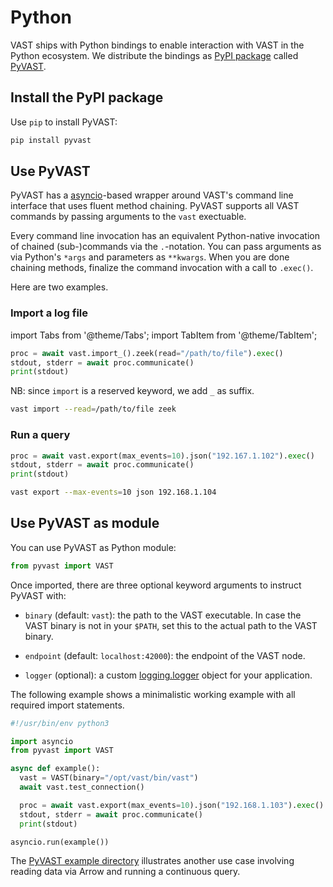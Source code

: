 # Python

VAST ships with Python bindings to enable interaction with VAST in the Python
ecosystem. We distribute the bindings as [PyPI
package](https://pypi.org/project/pyvast/) called
[PyVAST](https://github.com/tenzir/vast/tree/master/pyvast).

## Install the PyPI package

Use `pip` to install PyVAST:

```bash
pip install pyvast
```

## Use PyVAST

PyVAST has a [asyncio](https://docs.python.org/3/library/asyncio.html)-based
wrapper around VAST's command line interface that uses fluent method chaining.
PyVAST supports all VAST commands by passing arguments to the `vast` exectuable.

Every command line invocation has an equivalent Python-native
invocation of chained (sub-)commands via the `.`-notation. You can pass
arguments as via Python's `*args` and parameters as `**kwargs`. When you are
done chaining methods, finalize the command invocation with a call to `.exec()`.

Here are two examples.

### Import a log file
  
import Tabs from '@theme/Tabs';
import TabItem from '@theme/TabItem';

<Tabs>
<TabItem value="Python" label="Python" default>

```py
proc = await vast.import_().zeek(read="/path/to/file").exec()
stdout, stderr = await proc.communicate()
print(stdout)
```

NB: since `import` is a reserved keyword, we add `_` as suffix.

</TabItem>
<TabItem value="CLI" label="CLI">

```bash
vast import --read=/path/to/file zeek
```

</TabItem>
</Tabs>

### Run a query

<Tabs>
<TabItem value="Python" label="Python" default>

```py
proc = await vast.export(max_events=10).json("192.167.1.102").exec()
stdout, stderr = await proc.communicate()
print(stdout)
```

</TabItem>
<TabItem value="CLI" label="CLI">

```bash
vast export --max-events=10 json 192.168.1.104
```

</TabItem>
</Tabs>

## Use PyVAST as module

You can use PyVAST as Python module:

```py
from pyvast import VAST
```

Once imported, there are three optional keyword arguments to instruct PyVAST
with:

- `binary` (default: `vast`): the path to the VAST executable. In case the
  VAST binary is not in your `$PATH`, set this to the actual path to the VAST
  binary.

- `endpoint` (default: `localhost:42000`): the endpoint of the VAST node.

- `logger` (optional): a custom [logging.logger][logger] object for your
  application.

[logger]: https://docs.python.org/3/library/logging.html#logger-objects

The following example shows a minimalistic working example with all required
import statements.

```py
#!/usr/bin/env python3

import asyncio
from pyvast import VAST

async def example():
  vast = VAST(binary="/opt/vast/bin/vast")
  await vast.test_connection()

  proc = await vast.export(max_events=10).json("192.168.1.103").exec()
  stdout, stderr = await proc.communicate()
  print(stdout)

asyncio.run(example())
```

The [PyVAST example directory][example] illustrates another use case involving
reading data via Arrow and running a continuous query.

[example]: https://github.com/tenzir/vast/tree/master/pyvast/example
